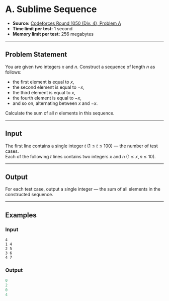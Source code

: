 # A. Sublime Sequence

- **Source:** [Codeforces Round 1050 (Div. 4), Problem A](https://codeforces.com/problemset/problem/2148/A)  
- **Time limit per test:** 1 second  
- **Memory limit per test:** 256 megabytes  

---

## Problem Statement

You are given two integers $x$ and $n$. Construct a sequence of length $n$ as follows:

- the first element is equal to $x$,
- the second element is equal to $-x$,
- the third element is equal to $x$,
- the fourth element is equal to $-x$,
- and so on, alternating between $x$ and $-x$.

Calculate the sum of all $n$ elements in this sequence.

---

## Input

The first line contains a single integer $t$ ($1 \le t \le 100$) — the number of test cases.  
Each of the following $t$ lines contains two integers $x$ and $n$ ($1 \le x, n \le 10$).

---

## Output

For each test case, output a single integer — the sum of all elements in the constructed sequence.

---

## Examples

### Input
```
4
1 4
2 5
3 6
4 7
```

### Output
```objectivec
0
2
0
4
```
